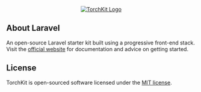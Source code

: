 <!-- Logo -->
<p align="center">
    <a href="https://torchkit.co" target="_blank">
        <img src="https://torchkit.co/banner.png" alt="TorchKit Logo">
    </a>
</p>

## About Laravel

An open-source Laravel starter kit built using a progressive front-end stack. Visit the [official website](https://torchkit.co) for documentation and advice on getting started.

## License

TorchKit is open-sourced software licensed under the [MIT license](https://opensource.org/licenses/MIT).